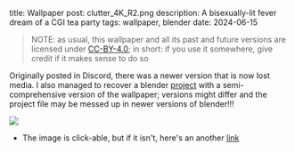 title: Wallpaper post: clutter_4K_R2.png
description: A bisexually-lit fever dream of a CGI tea party
tags: wallpaper, blender
date: 2024-06-15

> NOTE: as usual, this wallpaper and all its past and future versions are licensed under [CC-BY-4.0](https://creativecommons.org/licenses/by/4.0/deed); in short: if you use it somewhere, give credit if it makes sense to do so    

Originally posted in Discord, there was a newer version that is now lost media. I also managed to recover a blender [project](2024-06-15.wallpaper/WP0.blend) with a semi-comprehensive version of the wallpaper; versions might differ and the project file may be messed up in newer versions of blender!!!  

[![](2024-06-15.wallpaper/clutter-web.jpg)](2024-06-15.wallpaper/clutter_4K_R2.png)  

* The image is click-able, but if it isn't, here's an another [link](2024-06-15.wallpaper/clutter_4K_R2.png)  
